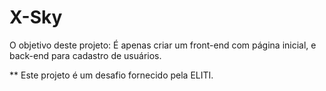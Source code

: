 # X-Sky

O objetivo deste projeto:
É apenas criar um front-end com página inicial,
e back-end para cadastro de usuários.

** Este projeto é um desafio fornecido pela ELITI.
